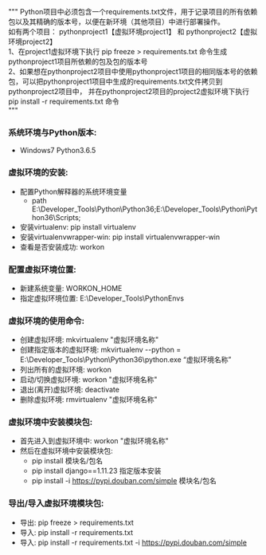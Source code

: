"""
Python项目中必须包含一个requirements.txt文件，用于记录项目的所有依赖包以及其精确的版本号，以便在新环境（其他项目）中进行部署操作。  
如有两个项目： pythonproject1【虚拟环境project1】 和 pythonproject2【虚拟环境project2】  
1、在project1虚拟环境下执行 pip freeze > requirements.txt 命令生成pythonproject1项目所依赖的包及包的版本号  
2、如果想在pythonproject2项目中使用pythonproject1项目的相同版本号的依赖包，可以把pythonproject1项目中生成的requirements.txt文件拷贝到pythonproject2项目中，
   并在pythonproject2项目的project2虚拟环境下执行pip install -r requirements.txt 命令  
"""

### 系统环境与Python版本:
- Windows7 Python3.6.5

### 虚拟环境的安装:
- 配置Python解释器的系统环境变量
    - path E:\Developer_Tools\Python\Python36;E:\Developer_Tools\Python\Python36\Scripts;
- 安装virtualenv: pip install virtualenv
- 安装virtualenvwrapper-win: pip install virtualenvwrapper-win
- 查看是否安装成功: workon

### 配置虚拟环境位置:
- 新建系统变量: WORKON_HOME
- 指定虚拟环境位置: E:\Developer_Tools\PythonEnvs

### 虚拟环境的使用命令:
- 创建虚拟环境: mkvirtualenv "虚拟环境名称"
- 创建指定版本的虚拟环境: mkvirtualenv --python = E:\Developer_Tools\Python\Python36\python.exe “虚拟环境名称”
- 列出所有的虚拟环境: workon
- 启动/切换虚拟环境: workon "虚拟环境名称"
- 退出(离开)虚拟环境: deactivate
- 删除虚拟环境: rmvirtualenv "虚拟环境名称"

### 虚拟环境中安装模块包:
- 首先进入到虚拟环境中: workon "虚拟环境名称"
- 然后在虚拟环境中安装模块包: 
    - pip install 模块名/包名
    - pip install django==1.11.23  指定版本安装
    - pip install -i https://pypi.douban.com/simple 模块名/包名

### 导出/导入虚拟环境模块包:
- 导出: pip freeze > requirements.txt
- 导入: pip install -r requirements.txt
- 导入: pip install -r requirements.txt -i https://pypi.douban.com/simple


